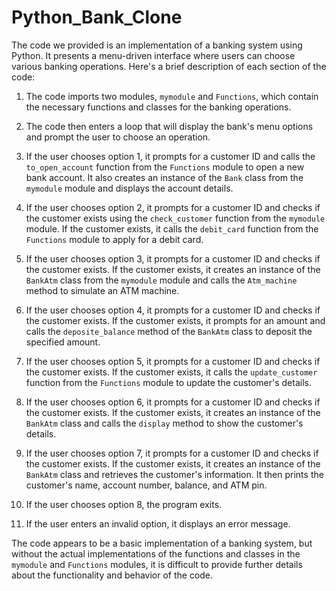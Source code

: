 # Python_Bank_Clone
The code we provided is an implementation of a banking system using Python. It presents a menu-driven interface where users can choose various banking operations. Here's a brief description of each section of the code:

1. The code imports two modules, `mymodule` and `Functions`, which contain the necessary functions and classes for the banking operations.

2. The code then enters a loop that will display the bank's menu options and prompt the user to choose an operation.

3. If the user chooses option 1, it prompts for a customer ID and calls the `to_open_account` function from the `Functions` module to open a new bank account. It also creates an instance of the `Bank` class from the `mymodule` module and displays the account details.

4. If the user chooses option 2, it prompts for a customer ID and checks if the customer exists using the `check_customer` function from the `mymodule` module. If the customer exists, it calls the `debit_card` function from the `Functions` module to apply for a debit card.

5. If the user chooses option 3, it prompts for a customer ID and checks if the customer exists. If the customer exists, it creates an instance of the `BankAtm` class from the `mymodule` module and calls the `Atm_machine` method to simulate an ATM machine.

6. If the user chooses option 4, it prompts for a customer ID and checks if the customer exists. If the customer exists, it prompts for an amount and calls the `deposite_balance` method of the `BankAtm` class to deposit the specified amount.

7. If the user chooses option 5, it prompts for a customer ID and checks if the customer exists. If the customer exists, it calls the `update_customer` function from the `Functions` module to update the customer's details.

8. If the user chooses option 6, it prompts for a customer ID and checks if the customer exists. If the customer exists, it creates an instance of the `BankAtm` class and calls the `display` method to show the customer's details.

9. If the user chooses option 7, it prompts for a customer ID and checks if the customer exists. If the customer exists, it creates an instance of the `BankAtm` class and retrieves the customer's information. It then prints the customer's name, account number, balance, and ATM pin.

10. If the user chooses option 8, the program exits.

11. If the user enters an invalid option, it displays an error message.

The code appears to be a basic implementation of a banking system, but without the actual implementations of the functions and classes in the `mymodule` and `Functions` modules, it is difficult to provide further details about the functionality and behavior of the code.

